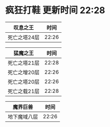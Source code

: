# 疯狂打鞋 更新时间 22:28

| 叹息之王   | 时间    |
|--------|-------|
| 死亡之塔24层 | 22:26 |

| 猛魔之王   | 时间    |
|--------|-------|
| 死亡之塔21层 | 22:28 |
| 死亡之增20层 | 22:26 |
| 死亡之塔20层 | 22:26 |
| 死亡之载21层 | 22:28 |

| 魔界巨兽   | 时间    |
|--------|-------|
| 地下魔域八层 | 22:26 |